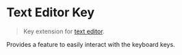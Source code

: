 Text Editor Key
================

> Key extension for [text editor](https://github.com/taufik-nurrohman/text-editor).

Provides a feature to easily interact with the keyboard keys.